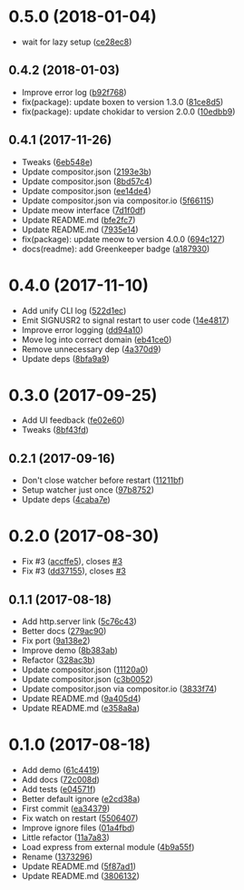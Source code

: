 <a name="0.5.0"></a>
# 0.5.0 (2018-01-04)

* wait for lazy setup ([ce28ec8](https://github.com/kikobeats/svr/commit/ce28ec8))



<a name="0.4.2"></a>
## 0.4.2 (2018-01-03)

* Improve error log ([b92f768](https://github.com/kikobeats/svr/commit/b92f768))
* fix(package): update boxen to version 1.3.0 ([81ce8d5](https://github.com/kikobeats/svr/commit/81ce8d5))
* fix(package): update chokidar to version 2.0.0 ([10edbb9](https://github.com/kikobeats/svr/commit/10edbb9))



<a name="0.4.1"></a>
## 0.4.1 (2017-11-26)

* Tweaks ([6eb548e](https://github.com/kikobeats/svr/commit/6eb548e))
* Update compositor.json ([2193e3b](https://github.com/kikobeats/svr/commit/2193e3b))
* Update compositor.json ([8bd57c4](https://github.com/kikobeats/svr/commit/8bd57c4))
* Update compositor.json ([ee14de4](https://github.com/kikobeats/svr/commit/ee14de4))
* Update compositor.json via compositor.io ([5f66115](https://github.com/kikobeats/svr/commit/5f66115))
* Update meow interface ([7d1f0df](https://github.com/kikobeats/svr/commit/7d1f0df))
* Update README.md ([bfe2fc7](https://github.com/kikobeats/svr/commit/bfe2fc7))
* Update README.md ([7935e14](https://github.com/kikobeats/svr/commit/7935e14))
* fix(package): update meow to version 4.0.0 ([694c127](https://github.com/kikobeats/svr/commit/694c127))
* docs(readme): add Greenkeeper badge ([a187930](https://github.com/kikobeats/svr/commit/a187930))



<a name="0.4.0"></a>
# 0.4.0 (2017-11-10)

* Add unify CLI log ([522d1ec](https://github.com/kikobeats/svr/commit/522d1ec))
* Emit SIGNUSR2 to signal restart to user code ([14e4817](https://github.com/kikobeats/svr/commit/14e4817))
* Improve error logging ([dd94a10](https://github.com/kikobeats/svr/commit/dd94a10))
* Move log into correct domain ([eb41ce0](https://github.com/kikobeats/svr/commit/eb41ce0))
* Remove unnecessary dep ([4a370d9](https://github.com/kikobeats/svr/commit/4a370d9))
* Update deps ([8bfa9a9](https://github.com/kikobeats/svr/commit/8bfa9a9))



<a name="0.3.0"></a>
# 0.3.0 (2017-09-25)

* Add UI feedback ([fe02e60](https://github.com/kikobeats/svr/commit/fe02e60))
* Tweaks ([8bf43fd](https://github.com/kikobeats/svr/commit/8bf43fd))



<a name="0.2.1"></a>
## 0.2.1 (2017-09-16)

* Don't close watcher before restart ([11211bf](https://github.com/kikobeats/svr/commit/11211bf))
* Setup watcher just once ([97b8752](https://github.com/kikobeats/svr/commit/97b8752))
* Update deps ([4caba7e](https://github.com/kikobeats/svr/commit/4caba7e))



<a name="0.2.0"></a>
# 0.2.0 (2017-08-30)

* Fix #3 ([accffe5](https://github.com/kikobeats/svr/commit/accffe5)), closes [#3](https://github.com/kikobeats/svr/issues/3)
* Fix #3 ([dd37155](https://github.com/kikobeats/svr/commit/dd37155)), closes [#3](https://github.com/kikobeats/svr/issues/3)



<a name="0.1.1"></a>
## 0.1.1 (2017-08-18)

* Add http.server link ([5c76c43](https://github.com/kikobeats/svr/commit/5c76c43))
* Better docs ([279ac90](https://github.com/kikobeats/svr/commit/279ac90))
* Fix port ([9a138e2](https://github.com/kikobeats/svr/commit/9a138e2))
* Improve demo ([8b383ab](https://github.com/kikobeats/svr/commit/8b383ab))
* Refactor ([328ac3b](https://github.com/kikobeats/svr/commit/328ac3b))
* Update compositor.json ([11120a0](https://github.com/kikobeats/svr/commit/11120a0))
* Update compositor.json ([c3b0052](https://github.com/kikobeats/svr/commit/c3b0052))
* Update compositor.json via compositor.io ([3833f74](https://github.com/kikobeats/svr/commit/3833f74))
* Update README.md ([9a405d4](https://github.com/kikobeats/svr/commit/9a405d4))
* Update README.md ([e358a8a](https://github.com/kikobeats/svr/commit/e358a8a))



<a name="0.1.0"></a>
# 0.1.0 (2017-08-18)

* Add demo ([61c4419](https://github.com/kikobeats/svr/commit/61c4419))
* Add docs ([72c008d](https://github.com/kikobeats/svr/commit/72c008d))
* Add tests ([e04571f](https://github.com/kikobeats/svr/commit/e04571f))
* Better default ignore ([e2cd38a](https://github.com/kikobeats/svr/commit/e2cd38a))
* First commit ([ea34379](https://github.com/kikobeats/svr/commit/ea34379))
* Fix watch on restart ([5506407](https://github.com/kikobeats/svr/commit/5506407))
* Improve ignore files ([01a4fbd](https://github.com/kikobeats/svr/commit/01a4fbd))
* Little refactor ([11a7a83](https://github.com/kikobeats/svr/commit/11a7a83))
* Load express from external module ([4b9a55f](https://github.com/kikobeats/svr/commit/4b9a55f))
* Rename ([1373296](https://github.com/kikobeats/svr/commit/1373296))
* Update README.md ([5f87ad1](https://github.com/kikobeats/svr/commit/5f87ad1))
* Update README.md ([3806132](https://github.com/kikobeats/svr/commit/3806132))



